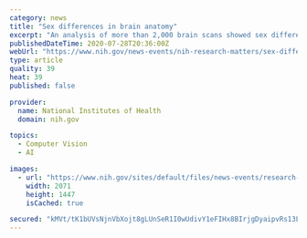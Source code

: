 ```yaml
---
category: news
title: "Sex differences in brain anatomy"
excerpt: "An analysis of more than 2,000 brain scans showed sex differences in the volume of certain regions in the human brain that may contribute to differences in brain disease and behavior."
publishedDateTime: 2020-07-28T20:36:00Z
webUrl: "https://www.nih.gov/news-events/nih-research-matters/sex-differences-brain-anatomy"
type: article
quality: 39
heat: 39
published: false

provider:
  name: National Institutes of Health
  domain: nih.gov

topics:
  - Computer Vision
  - AI

images:
  - url: "https://www.nih.gov/sites/default/files/news-events/research-matters/2020/20200728-sexes.jpg"
    width: 2071
    height: 1447
    isCached: true

secured: "kMVt/tK1bUVsNjnVbXojt8gLUnSeR1I0wUdivY1eFIHx8BIrjgDyaipvRs13L8X376imSEk/vq9YW72VrmoGVamXn6OmTifDaQpALCw7X0zdXuFLQim//SpI2gYz+NZTTMnmMghSmc/OqNMtWy8i4dgDsecHHT5/VtYlt3Y/qkEe7vCWdAlQWt2u6mHNZTnqU858LvfjBJEjXiiF5R2xd6Zjm2knzXdKTh73EjKoCZx0FtR9DnCPvFkPmIi147meYDKKvlzhL2gcY5WkEHFZ2ZKW8bdFC+sXbh9EnJ4dyWVWTH9itFbIgOfbDvJ6qBiDnUnw97HAWz9f9XDoUJpDbw==;Ot1G5kbVSZeF/I5YE5pFTw=="
---
```


